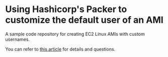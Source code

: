 # Using Hashicorp's Packer to customize the default user of an AMI
A sample code repository for creating EC2 Linux AMIs with custom usernames.

You can refer to  [this article](https://emagalha.es/blog/2018/01/21/using-hashicorp-s-packer-to-customize-the-default-user-of-an-ami/) for details and questions.
